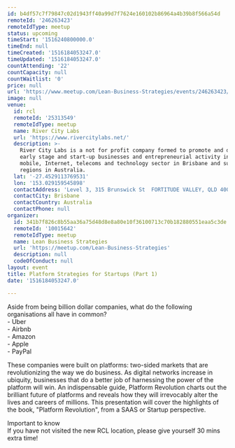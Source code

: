 ```yaml
---
id: b4df57c7f79847c02d1943ff40a99d7f7624e160102b86964a4b39b8f566a54d
remoteId: '246263423'
remoteIdType: meetup
status: upcoming
timeStart: '1516240800000.0'
timeEnd: null
timeCreated: '1516184053247.0'
timeUpdated: '1516184053247.0'
countAttending: '22'
countCapacity: null
countWaitlist: '0'
price: null
url: 'https://www.meetup.com/Lean-Business-Strategies/events/246263423/'
image: null
venue:
  id: rcl
  remoteId: '25313549'
  remoteIdType: meetup
  name: River City Labs
  url: 'https://www.rivercitylabs.net/'
  description: >-
    River City Labs is a not for profit company formed to promote and develop
    early stage and start-up businesses and entrepreneurial activity in the
    mobile, Internet, telecoms and technology sector in Brisbane and surrounding
    regions in Australia.
  lat: '-27.4529113769531'
  lon: '153.029159545898'
  contactAddress: 'Level 3, 315 Brunswick St  FORTITUDE VALLEY, QLD 4000'
  contactCity: Brisbane
  contactCountry: Australia
  contactPhone: null
organizer:
  id: 341b7f826c8b55aa36a75d48d8e8a80e10f36100713c70b182880551eaa5c3de
  remoteId: '10015642'
  remoteIdType: meetup
  name: Lean Business Strategies
  url: 'https://meetup.com/Lean-Business-Strategies'
  description: null
  codeOfConduct: null
layout: event
title: Platform Strategies for Startups (Part 1)
date: '1516184053247.0'

---
```

<p>Aside from being billion dollar companies, what do the following organisations all have in common?<br/>- Uber<br/>- Airbnb<br/>- Amazon<br/>- Apple<br/>- PayPal</p> <p>These companies were built on platforms: two-sided markets that are revolutionizing the way we do business. As digital networks increase in ubiquity, businesses that do a better job of harnessing the power of the platform will win. An indispensable guide, Platform Revolution charts out the brilliant future of platforms and reveals how they will irrevocably alter the lives and careers of millions. This presentation will cover the highlights of the book, "Platform Revolution", from a SAAS or Startup perspective.</p> <p>Important to know<br/>If you have not visited the new RCL location, please give yourself 30 mins extra time!</p> 
